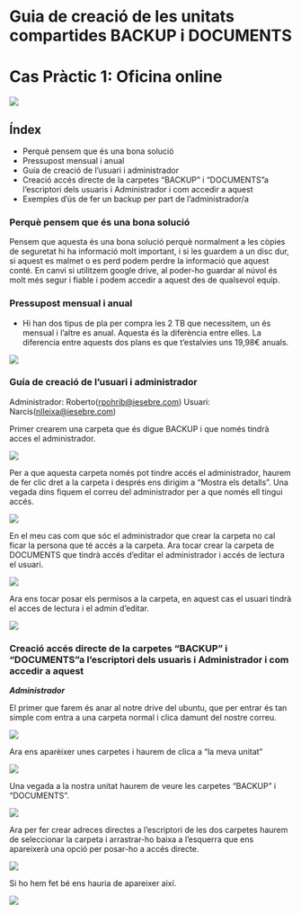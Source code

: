 # Guia de creació de les unitats compartides BACKUP i DOCUMENTS
# Cas Pràctic 1: Oficina online


![](fotopresentacio.png)

## Índex	
* Perquè pensem que és una bona solució	
* Pressupost mensual i anual	
* Guía de creació de l’usuari i administrador	
* Creació accés directe de la carpetes “BACKUP” i “DOCUMENTS”a l’escriptori dels usuaris i Administrador i com accedir a aquest	
* Exemples d’ús de fer un backup per part de l’administrador/a	

### Perquè pensem que és una bona solució

Pensem que aquesta és una bona solució perquè normalment a les còpies de seguretat hi ha informació molt important, i si les guardem a un disc dur, si aquest es malmet o es perd podem perdre la informació que aquest conté.
En canvi si utilitzem google drive, al poder-ho guardar al núvol és molt més segur i fiable i podem accedir a aquest des de qualsevol equip.

### Pressupost mensual i anual

- Hi han dos tipus de pla per compra les 2 TB que necessitem, un és mensual i l’altre es anual. Aquesta és la diferència entre elles. La diferencia entre aquests dos plans es que t’estalvies uns 19,98€ anuals.

![](taulapreus.png)

### Guía de creació de l’usuari i administrador

Administrador: Roberto(rpohrib@iesebre.com)
Usuari: Narcís(nlleixa@iesebre.com)

Primer crearem una carpeta que és digue BACKUP i que només tindrà acces el administrador.

![](carpetabackup.png)

Per a que aquesta carpeta només pot tindre accés el administrador, haurem de fer clic dret a la carpeta i després ens dirigim a “Mostra els detalls”. Una vegada dins fiquem el correu del administrador per a que només ell tingui accés.

![](propietbackup.png)

En el meu cas com que sóc el administrador que crear la carpeta no cal ficar la persona que té accés a la carpeta.
Ara tocar crear la carpeta de DOCUMENTS que tindrà accés d’editar el administrador i accés de lectura el usuari.

![](carpetabackup.png)

Ara ens tocar posar els permisos a la carpeta, en aquest cas el usuari tindrà el acces de lectura i el admin d’editar.

![](seleccio.png)

### Creació accés directe de la carpetes “BACKUP” i “DOCUMENTS”a l’escriptori dels usuaris i Administrador i com accedir a aquest

***Administrador***

El primer que farem és anar al notre drive del ubuntu, que per entrar és tan simple com entra a una carpeta normal i clica damunt del nostre correu.

![](Selecció_001.png)

Ara ens aparèixer unes carpetes i haurem de clica a “la meva unitat”

![](Selecció_002.png)

Una vegada a la nostra unitat haurem de veure les carpetes “BACKUP” i “DOCUMENTS”.

![](Selecció_003.png)

Ara per fer crear adreces directes a l’escriptori de les dos carpetes haurem de seleccionar la carpeta i arrastrar-ho baixa a l’esquerra que ens apareixerà una opció per posar-ho a accés directe.

![](Selecció_004.png)

Si ho hem fet bé ens hauria de apareixer així.

![](Selecció_005.png)




